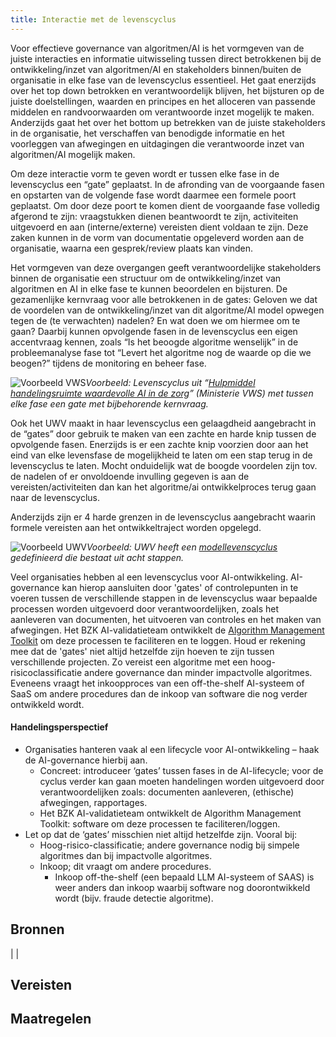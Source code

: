```yaml
---
title: Interactie met de levenscyclus
---
```


Voor effectieve governance van algoritmen/AI is het vormgeven van de juiste interacties en informatie uitwisseling tussen direct betrokkenen bij de ontwikkeling/inzet van algoritmen/AI en stakeholders binnen/buiten de organisatie in elke fase van de levenscyclus essentieel. Het gaat enerzijds over het top down betrokken en verantwoordelijk blijven, het bijsturen op de juiste doelstellingen, waarden en principes en het alloceren van passende middelen en randvoorwaarden om verantwoorde inzet mogelijk te maken. Anderzijds gaat het over het bottom up betrekken van de juiste stakeholders in de organisatie, het verschaffen van benodigde informatie en het voorleggen van afwegingen en uitdagingen die verantwoorde inzet van algoritmen/AI mogelijk maken. 

Om deze interactie vorm te geven wordt er tussen elke fase in de levenscyclus een “gate” geplaatst. In de afronding van de voorgaande fasen en opstarten van de volgende fase wordt daarmee een formele poort geplaatst. Om door deze poort te komen dient de voorgaande fase volledig afgerond te zijn: vraagstukken dienen beantwoordt te zijn, activiteiten uitgevoerd en aan (interne/externe) vereisten dient voldaan te zijn. Deze zaken kunnen in de vorm van documentatie opgeleverd worden aan de organisatie, waarna een gesprek/review plaats kan vinden. 

Het vormgeven van deze overgangen geeft verantwoordelijke stakeholders binnen de organisatie een structuur om de ontwikkeling/inzet van algoritmen en AI in elke fase te kunnen beoordelen en bijsturen. De gezamenlijke kernvraag voor alle betrokkenen in de gates: Geloven we dat de voordelen van de ontwikkeling/inzet van dit algoritme/AI model opwegen tegen de (te verwachten) nadelen? En wat doen we om hiermee om te gaan? Daarbij kunnen opvolgende fasen in de levenscyclus een eigen accentvraag kennen, zoals “Is het beoogde algoritme wenselijk” in de probleemanalyse fase tot “Levert het algoritme nog de waarde op die we beogen?” tijdens de monitoring en beheer fase. 

![Voorbeeld VWS](https://github.com/user-attachments/assets/b479db11-a1ce-460a-bcee-bb9873e0e2fe)*Voorbeeld: Levenscyclus uit “[Hulpmiddel handelingsruimte waardevolle AI in de zorg](https://www.datavoorgezondheid.nl/wegwijzer-ai-in-de-zorg/documenten/publicaties/2021/07/15/innovation-funnel-for-valuable-ai-in-healthcare)” (Ministerie VWS) met tussen elke fase een gate met bijbehorende kernvraag.*

Ook het UWV maakt in haar levenscyclus een gelaagdheid aangebracht in de “gates” door gebruik te maken van een zachte en harde knip tussen de opvolgende fasen. Enerzijds is er een zachte knip voorzien door aan het eind van elke levensfase de mogelijkheid te laten om een stap terug in de levenscyclus te laten. Mocht onduidelijk wat de boogde voordelen zijn tov. de nadelen of er onvoldoende invulling gegeven is aan de vereisten/activiteiten dan kan het algoritme/ai ontwikkelproces terug gaan naar de levenscyclus.

Anderzijds zijn er 4 harde grenzen in de levenscyclus aangebracht waarin formele vereisten aan het ontwikkeltraject worden opgelegd.  

![Voorbeeld UWV](https://github.com/user-attachments/assets/055d3ade-cd1c-4245-b5ef-51c91acdb877)*Voorbeeld: UWV heeft een [modellevenscyclus](https://www.uwv.nl/overuwv/Images/bijlage-4-beslissing-op-bezwaar-op-wob-verzoek-software-en-algoritmes.pdf) gedefinieerd die bestaat uit acht stappen.*

Veel organisaties hebben al een levenscyclus voor AI-ontwikkeling. AI-governance kan hierop aansluiten door 'gates' of controlepunten in te voeren tussen de verschillende stappen in de levenscyclus waar bepaalde processen worden uitgevoerd door verantwoordelijken, zoals het aanleveren van documenten, het uitvoeren van controles en het maken van afwegingen.
Het BZK AI-validatieteam ontwikkelt de [Algorithm Management Toolkit](https://github.com/MinBZK/amt) om deze processen te faciliteren en te loggen. Houd er rekening mee dat de 'gates' niet altijd hetzelfde zijn hoeven te zijn tussen verschillende projecten. Zo vereist een algoritme met een hoog-risicoclassificatie andere governance dan minder impactvolle algoritmes. Eveneens vraagt het inkoopproces van een off-the-shelf AI-systeem of SaaS om andere procedures dan de inkoop van software die nog verder ontwikkeld wordt.

#### Handelingsperspectief
* Organisaties hanteren vaak al een lifecycle voor AI-ontwikkeling – haak de AI-governance hierbij aan. 
  * Concreet: introduceer ‘gates’ tussen fases in de AI-lifecycle; voor de cyclus verder kan gaan moeten handelingen worden uitgevoerd door verantwoordelijken zoals: documenten aanleveren, (ethische) afwegingen, rapportages.
  * Het BZK AI-validatieteam ontwikkelt de Algorithm Management Toolkit: software om deze processen te faciliteren/loggen. 
* Let op dat de ‘gates’ misschien niet altijd hetzelfde zijn. Vooral bij:
  * Hoog-risico-classificatie; andere governance nodig bij simpele algoritmes dan bij impactvolle algoritmes. 
  * Inkoop; dit vraagt om andere procedures. 
    * Inkoop off-the-shelf (een bepaald LLM AI-systeem of SAAS) is weer anders dan inkoop waarbij software nog doorontwikkeld wordt (bijv. fraude detectie algoritme).


## Bronnen
| |



## Vereisten

<!-- list_vereisten_1 bouwblok/governance -->

## Maatregelen

<!-- list_maatregelen_1 bouwblok/governance -->



